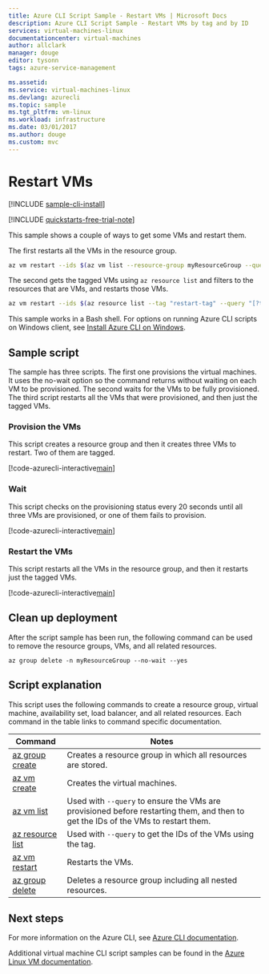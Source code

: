 ```yaml
---
title: Azure CLI Script Sample - Restart VMs | Microsoft Docs
description: Azure CLI Script Sample - Restart VMs by tag and by ID
services: virtual-machines-linux
documentationcenter: virtual-machines
author: allclark
manager: douge
editor: tysonn
tags: azure-service-management

ms.assetid:
ms.service: virtual-machines-linux
ms.devlang: azurecli
ms.topic: sample
ms.tgt_pltfrm: vm-linux
ms.workload: infrastructure
ms.date: 03/01/2017
ms.author: douge
ms.custom: mvc
---
```


# Restart VMs

[!INCLUDE [sample-cli-install](../../../includes/sample-cli-install.md)]

[!INCLUDE [quickstarts-free-trial-note](../../../includes/quickstarts-free-trial-note.md)]

This sample shows a couple of ways to get some VMs and restart them.

The first restarts all the VMs in the resource group.

```bash
az vm restart --ids $(az vm list --resource-group myResourceGroup --query "[].id" -o tsv)
```

The second gets the tagged VMs using `az resource list` and filters to the resources that are VMs,
and restarts those VMs.

```bash
az vm restart --ids $(az resource list --tag "restart-tag" --query "[?type=='Microsoft.Compute/virtualMachines'].id" -o tsv)
```

This sample works in a Bash shell. For options on running Azure CLI scripts on Windows client, see [Install Azure CLI on Windows](/cli/azure/install-azure-cli-windows).


## Sample script

The sample has three scripts.
The first one provisions the virtual machines.
It uses the no-wait option so the command returns without waiting on each VM to be provisioned.
The second waits for the VMs to be fully provisioned.
The third script restarts all the VMs that were provisioned, and then just the tagged VMs.

### Provision the VMs

This script creates a resource group and then it creates three VMs to restart.
Two of them are tagged.

[!code-azurecli-interactive[main](../../../cli_scripts/virtual-machine/restart-by-tag/provision.sh "Provision the VMs")]

### Wait

This script checks on the provisioning status every 20 seconds until all three VMs are provisioned,
or one of them fails to provision.

[!code-azurecli-interactive[main](../../../cli_scripts/virtual-machine/restart-by-tag/wait.sh "Wait for the VMs to be provisioned")]

### Restart the VMs

This script restarts all the VMs in the resource group,
and then it restarts just the tagged VMs.

[!code-azurecli-interactive[main](../../../cli_scripts/virtual-machine/restart-by-tag/restart.sh "Restart VMs by tag")]

## Clean up deployment 

After the script sample has been run, the following command can be used to remove the resource groups, VMs, and all related resources.

```azurecli-interactive 
az group delete -n myResourceGroup --no-wait --yes
```

## Script explanation

This script uses the following commands to create a resource group, virtual machine, availability set, load balancer, and all related resources. Each command in the table links to command specific documentation.

| Command | Notes |
|---|---|
| [az group create](https://docs.microsoft.com/cli/azure/group) | Creates a resource group in which all resources are stored. |
| [az vm create](https://docs.microsoft.com/cli/azure/vm/availability-set) | Creates the virtual machines.  |
| [az vm list](https://docs.microsoft.com/cli/azure/vm) | Used with `--query` to ensure the VMs are provisioned before restarting them, and then to get the IDs of the VMs to restart them. |
| [az resource list](https://docs.microsoft.com/cli/azure/vm) | Used with `--query` to get the IDs of the VMs using the tag. |
| [az vm restart](https://docs.microsoft.com/cli/azure/vm) | Restarts the VMs. |
| [az group delete](https://docs.microsoft.com/cli/azure/vm/extension) | Deletes a resource group including all nested resources. |

## Next steps

For more information on the Azure CLI, see [Azure CLI documentation](https://docs.microsoft.com/cli/azure).

Additional virtual machine CLI script samples can be found in the [Azure Linux VM documentation](../linux/cli-samples.md?toc=%2fazure%2fvirtual-machines%2flinux%2ftoc.json).
